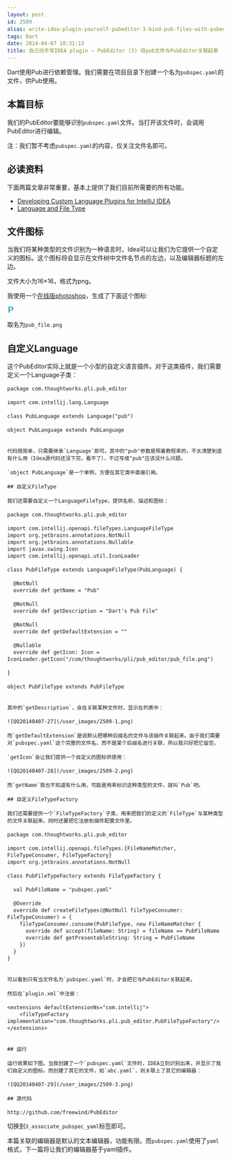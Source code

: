 ```yaml
---
layout: post
id: 2509
alias: write-idea-plugin-yourself-pubeditor-3-bind-pub-files-with-pubeditor
tags: Dart
date: 2014-04-07 18:31:13
title: 自己动手写IDEA plugin – PubEditor (3) 将pub文件与PubEditor关联起来
---
```


Dart使用Pub进行依赖管理。我们需要在项目目录下创建一个名为`pubspec.yaml`的文件，供Pub使用。

## 本篇目标

我们的PubEditor要能够识别`pubspec.yaml`文件。当打开该文件时，会调用PubEditor进行编辑。

注：我们暂不考虑`pubspec.yaml`的内容，仅关注文件名即可。

## 必读资料

下面两篇文章非常重要，基本上提供了我们目前所需要的所有功能。

*   [Developing Custom Language Plugins for IntelliJ IDEA](http://confluence.jetbrains.com/display/IDEADEV/Developing+Custom+Language+Plugins+for+IntelliJ+IDEA)
*   [Language and File Type](http://confluence.jetbrains.com/display/IntelliJIDEA/Language+and+File+Type)

## 文件图标

当我们将某种类型的文件识别为一种语言时，Idea可以让我们为它提供一个自定义的图标。这个图标将会显示在文件树中文件名节点的左边，以及编辑器标题的左边。

文件大小为16&#215;16，格式为png。

我使用一个[在线版photoshop](http://www.uupoop.com/)，生成了下面这个图标:

![pub](/user_images/2509-0.png)

取名为`pub_file.png`

## 自定义Language

这个PubEditor实际上就是一个小型的自定义语言插件。对于这类插件，我们需要定义一个Language子类：

    package com.thoughtworks.pli.pub_editor

    import com.intellij.lang.Language

    class PubLanguage extends Language("pub")

    object PubLanguage extends PubLanguage
    

    代码很简单，只需要继承`Language`即可。其中的"pub"参数是照着教程来的，不太清楚到底有什么用（Idea源代码还没下完，看不了），不过写成"pub"应该没什么问题。

    `object PubLanguage`是一个单例，方便在其它类中直接引用。

    ## 自定义FileType

    我们还需要自定义一个LanguageFileType，提供名称、描述和图标：

    package com.thoughtworks.pli.pub_editor

    import com.intellij.openapi.fileTypes.LanguageFileType
    import org.jetbrains.annotations.NotNull
    import org.jetbrains.annotations.Nullable
    import javax.swing.Icon
    import com.intellij.openapi.util.IconLoader

    class PubFileType extends LanguageFileType(PubLanguage) {

      @NotNull
      override def getName = "Pub"

      @NotNull
      override def getDescription = "Dart's Pub File"

      @NotNull
      override def getDefaultExtension = ""

      @Nullable
      override def getIcon: Icon = IconLoader.getIcon("/com/thoughtworks/pli/pub_editor/pub_file.png")

    }

    object PubFileType extends PubFileType
    

    其中的`getDescription`，会在关联某种文件时，显示在列表中：

    ![QQ20140407-27](/user_images/2509-1.png)

    而`getDefaultExtension`是说默认把哪种后缀名的文件与该插件关联起来。由于我们需要对`pubspec.yaml`这个完整的文件名，而不是某个后缀名进行关联，所以我只好把它留空。

    `getIcon`会让我们提供一个自定义的图标供使用：

    ![QQ20140407-28](/user_images/2509-2.png)

    而`getName`我也不知道有什么用，可能是用来标识这种类型的文件，就叫`Pub`吧。

    ## 自定义FileTypeFactory

    我们还需要提供一个`FileTypeFactory`子类，用来把我们的定义的`FileType`与某种类型的文件关联起来。同时还要把它注册到插件配置文件里。

    package com.thoughtworks.pli.pub_editor

    import com.intellij.openapi.fileTypes.{FileNameMatcher, FileTypeConsumer, FileTypeFactory}
    import org.jetbrains.annotations.NotNull

    class PubFileTypeFactory extends FileTypeFactory {

      val PubFileName = "pubspec.yaml"

      @Override
      override def createFileTypes(@NotNull fileTypeConsumer: FileTypeConsumer) = {
        fileTypeConsumer.consume(PubFileType, new FileNameMatcher {
          override def accept(fileName: String) = fileName == PubFileName
          override def getPresentableString: String = PubFileName
        })
      }
    }
    

    可以看到只有当文件名为`pubspec.yaml`时，才会把它与PubEditor关联起来。

    然后在`plugin.xml`中注册：

    <extensions defaultExtensionNs="com.intellij">
        <fileTypeFactory implementation="com.thoughtworks.pli.pub_editor.PubFileTypeFactory"/>
    </extensions>
    

    ## 运行

    运行效果如下图。当我创建了一个`pubspec.yaml`文件时，IDEA立刻识别出来，并显示了我们自定义的图标。而创建了其它的文件，如`abc.yaml`，则关联上了其它的编辑器：

    ![QQ20140407-29](/user_images/2509-3.png)

    ## 源代码

    http://github.com/freewind/PubEditor

切换到`3_associate_pubspec_yaml`标签即可。

本篇关联的编辑器是默认的文本编辑器，功能有限。而`pubspec.yaml`使用了`yaml`格式，下一篇将让我们的编辑器基于yaml插件。
